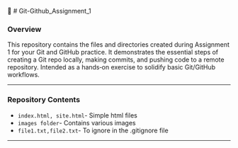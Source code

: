 📘 # Git-Github_Assignment_1

### Overview

This repository contains the files and directories created during Assignment 1 for your Git and GitHub practice. It demonstrates the essential steps of creating a Git repo locally, making commits, and pushing code to a remote repository. Intended as a hands‑on exercise to solidify basic Git/GitHub workflows.

***

### Repository Contents
* `index.html, site.html`- Simple html files
* `images folder`- Contains various images 
* `file1.txt,file2.txt`- To ignore in the .gitignore file

***
